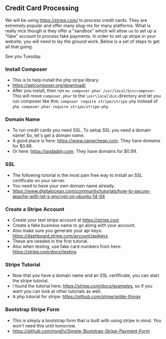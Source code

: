 ## Credit Card Processing

We will be using https://stripe.com/ to process credit cards. They are extremely popular and offer many plug-ins for many platforms. What is really nice though is they offer a "sandbox" which will allow us to set up a "fake" account to process fake payments. In order to set up stripe in your website, you will need to lay the ground work. Below is a set of steps to get all that going. 

See you Tuesday.

### Install Composer
- This is to help install the php stripe library.
- https://getcomposer.org/download/
- After you install, then run `mv composer.phar /usr/local/bin/composer`. This will move `composer.phar` to the `\usr\local\bin` directory and let you run composer like this: `composer require stripe/stripe-php` instead of `php composer.phar require stripe/stripe-php`

### Domain Name
- To run credit cards you need SSL. To setup SSL you need a domain name! So, let's get a domain name.
- A good place is here: https://www.namecheap.com. They have domains for $0.88. 
- Or here: https://godaddy.com. They have domains for $0.99.

### SSL
- The following tutorial is the most pain free way to install an SSL certificate on your server. 
- You need to have your own domain name already.
- https://www.digitalocean.com/community/tutorials/how-to-secure-apache-with-let-s-encrypt-on-ubuntu-14-04

### Create a Stripe Account
- Create your test stripe account at https://stripe.com
- Create a fake business name to go along with your account. 
- Also make sure you generate your api keys: https://dashboard.stripe.com/account/apikeys
- These are needed in the first tutorial.
- Also when testing, use fake card numbers from here: https://stripe.com/docs/testing

### Stripe Tutorial
- Now that you have a domain name and an SSL certificate, you can start the stripe tutorial.
- I found the tutorial here: https://stripe.com/docs/examples, so if you want you can look at other tutorials as well. 
- A php tutorial for stripe: https://github.com/stripe/wilde-things

### Bootstrap Stripe Form
- This is simply a bootstrap form that is built with using stripe in mind. You won't need this until tomorrow. 
- https://github.com/myg0v/Simple-Bootstrap-Stripe-Payment-Form

